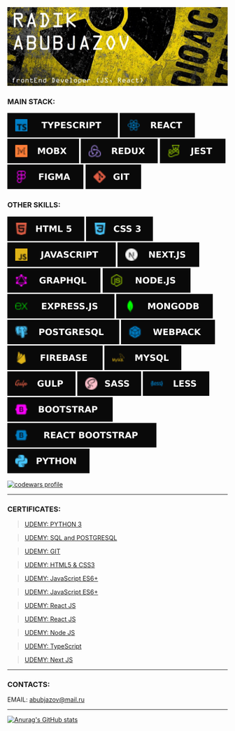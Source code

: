 <img src="icons/RADIK.jpg" alt="banner">

### MAIN STACK:

<img src="icons/TypeScript.svg" alt="ts"> <img src="icons/React.svg" alt="react"> <img src="icons/MobX.svg" alt="MobX"> <img src="icons/REDUX.svg" alt="redux"> <img src="icons/Jest.svg" alt="Jest"> <img src="icons/Figma.svg" alt="figma"> <img src="icons/GIT.svg" alt="git">

### OTHER SKILLS:

<img src="icons/HTML5.svg" alt="html"> <img src="icons/CSS3.svg" alt="css"> <img src="icons/JavaScript.svg" alt="js"> <img src="icons/NEXTJS.svg" alt="Next.js"> <img src="icons/GraphQL.svg" alt="GraphQL"> <img src="icons/Node.svg" alt="node"> <img src="icons/Express.svg" alt="Express.js"> <img src="icons/MongoDB.svg" alt="MongoDB"> <img src="icons/Postgresql.svg" alt="postgresql"> <img src="icons/Webpack.svg" alt="webpack"> <img src="icons/Firebase.svg" alt="Firebase"> <img src="icons/MySQL.svg" alt="MySQL"> <img src="icons/Gulp.svg" alt="gulp"> <img src="icons/SASS.svg" alt="sass"> <img src="icons/Less.svg" alt="less"> <img src="icons/BOOTSTRAP.svg" alt="bootstrap"> <img src="icons/React Bootstrap.svg" alt="React Bootstrap"> <img src="icons/Python.svg" alt="python">

<a target="_blank" rel="noopener noreferrer" href="https://www.codewars.com/users/Abubjazov"><img src="https://www.codewars.com/users/Abubjazov/badges/large" alt="codewars profile"></a>

---

### CERTIFICATES:

> <a target="_blank" rel="noopener noreferrer" href="https://www.udemy.com/certificate/UC-5d544e83-3130-42df-9857-1eb0be7f2ded/">UDEMY: PYTHON 3</a><br/>

> <a target="_blank" rel="noopener noreferrer" href="https://www.udemy.com/certificate/UC-3fe34770-dab3-4771-ad1d-cb7b75b31871/">UDEMY: SQL and POSTGRESQL</a><br/>

> <a target="_blank" rel="noopener noreferrer" href="https://www.udemy.com/certificate/UC-aa5f9c4d-6dc1-484f-8371-c42fe82c1ace/">UDEMY: GIT</a><br/>

> <a target="_blank" rel="noopener noreferrer" href="https://www.udemy.com/certificate/UC-38b56ec8-76d7-405f-bed0-a0cfb2029076/">UDEMY: HTML5 & CSS3</a><br/>

> <a target="_blank" rel="noopener noreferrer" href="https://www.udemy.com/certificate/UC-6aa811df-274c-46be-9fbb-78652ff50aa9/">UDEMY: JavaScript ES6+</a><br/>

> <a target="_blank" rel="noopener noreferrer" href="https://www.udemy.com/certificate/UC-0612fb88-13f2-484c-92d5-007facf04595/">UDEMY: JavaScript ES6+</a><br/>

> <a target="_blank" rel="noopener noreferrer" href="https://www.udemy.com/certificate/UC-4e5d6ac3-d3f2-45af-9330-0c2415fccd7c/">UDEMY: React JS</a><br/>

> <a target="_blank" rel="noopener noreferrer" href="https://www.udemy.com/certificate/UC-f1e26658-a32d-4b99-be0a-c27815115a9d/">UDEMY: React JS</a><br/>

> <a target="_blank" rel="noopener noreferrer" href="https://www.udemy.com/certificate/UC-95871b87-e70f-4688-8a67-829d87d300a7/">UDEMY: Node JS</a><br/>

> <a target="_blank" rel="noopener noreferrer" href="https://www.udemy.com/certificate/UC-ef13799e-5d0c-46a9-9f61-97b56236c26c/">UDEMY: TypeScript</a><br/>

> <a target="_blank" rel="noopener noreferrer" href="https://www.udemy.com/certificate/UC-9c7f70fa-30b1-45de-bf61-679750353947/">UDEMY: Next JS</a><br/>

---

### CONTACTS:

EMAIL: abubjazov@mail.ru

---

[![Anurag's GitHub stats](https://github-readme-stats.vercel.app/api?username=abubjazov&show_icons=true&theme=dark)](https://github.com/anuraghazra/github-readme-stats)
